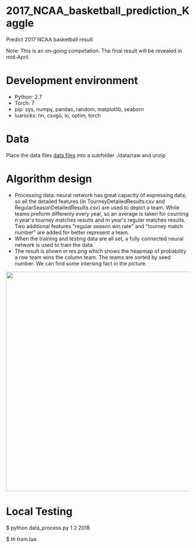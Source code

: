 # 2017_NCAA_basketball_prediction_Kaggle
Predict 2017 NCAA basketball result

Note: This is an on-going competation. The final result will be revealed in mid-April.

# Development environment
* Python: 2.7
* Torch: 7
* pip: sys, numpy, pandas, random, matplotlib, seaborn
* luarocks: nn, csvgo, io, optim, torch

# Data
Place the data files  [data files](https://www.kaggle.com/c/march-machine-learning-mania-2017/data) into a subfolder ./data/raw and unzip

# Algorithm design
* Processing data: neural network has great capacity of expressing data, so all the detailed features (in TourneyDetailedResults.csv and RegularSeasonDetailedResults.csv) are used to depict a team. While teams preform differenly every year, so an average is taken for counting n year's tourney matches results and m year's regular matches results. Two additional features "regular season win rate" and "tourney match number" are added for better represent a team.
* When the training and testing data are all set, a fully connected neural network is used to train the data.
* The result is shown in res.png which shows the heapmap of probability a row team wins the column team. The teams are sorted by seed number. We can find some intersing fact in the picture. 

<p align="center">
  <img src="data/result/800.png" width="600"/>
</p>

# Local Testing
$ python data_process.py 1 2 2018

$ th train.lua

